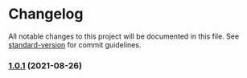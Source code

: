 # Changelog

All notable changes to this project will be documented in this file. See [standard-version](https://github.com/conventional-changelog/standard-version) for commit guidelines.

### [1.0.1](https://github.com/gvdp/backstop-testing/compare/v1.0.0...v1.0.1) (2021-08-26)
